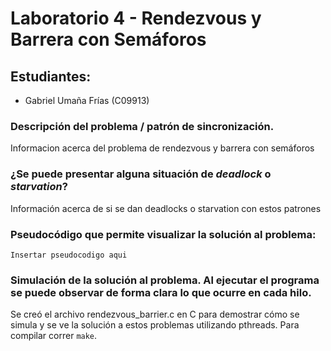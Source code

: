 # Laboratorio 4 - Rendezvous y Barrera con Semáforos

## Estudiantes:
- Gabriel Umaña Frías (C09913)

### Descripción del problema / patrón de sincronización.
Informacion acerca del problema de rendezvous y barrera con semáforos
### ¿Se puede presentar alguna situación de *deadlock* o *starvation*?
Información acerca de si se dan deadlocks o starvation con estos patrones
### Pseudocódigo que permite visualizar la solución al problema:
```
Insertar pseudocodigo aqui
```
### Simulación de la solución al problema. Al ejecutar el programa se puede observar de forma clara lo que ocurre en cada hilo. 
Se creó el archivo rendezvous_barrier.c en C para demostrar cómo se simula y se ve la solución a estos problemas utilizando pthreads.
Para compilar correr `make`.

